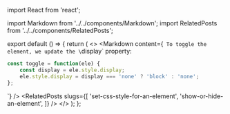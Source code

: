 import React from 'react';

import Markdown from '../../components/Markdown';
import RelatedPosts from '../../components/RelatedPosts';

export default () => {
    return (
<>
<Markdown
    content={`
To toggle the element, we update the \`display\` property:

~~~ javascript
const toggle = function(ele) {
    const display = ele.style.display;
    ele.style.display = display === 'none' ? 'block' : 'none';
};
~~~
`}
/>
<RelatedPosts
    slugs={[
        'set-css-style-for-an-element',
        'show-or-hide-an-element',
    ]}
/>
</>
    );
};
